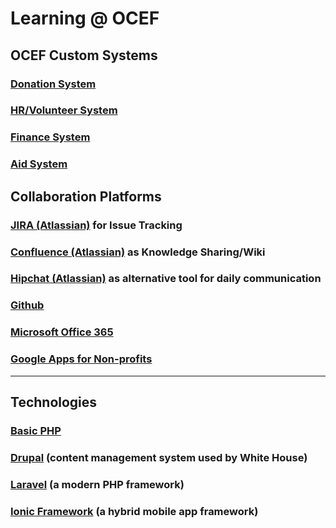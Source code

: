 # Learning @ OCEF

## OCEF Custom Systems

### [Donation System](donation/esystem.md) 

### [HR/Volunteer System](hr/hr.md) 

### [Finance System](finance/finance.md) 

### [Aid System](aid/aid.md) 

## Collaboration Platforms

### [JIRA (Atlassian)](jira/jira.md) for Issue Tracking 

### [Confluence (Atlassian)](wiki/wiki.md) as Knowledge Sharing/Wiki

### [Hipchat (Atlassian)](hipchat/hipchat.md) as alternative tool for daily communication

### [Github](github/github.md) 

### [Microsoft Office 365](office365/office365.md) 

### [Google Apps for Non-profits](googleapps/googleapps.md) 

----

## Technologies

### [Basic PHP](basic-php/php.md)

### [Drupal](drupal/drupal.md) (content management system used by White House)

### [Laravel](laravel/laravel.md) (a modern PHP framework)

### [Ionic Framework](ionic-framework/ionic.md) (a hybrid mobile app framework)

